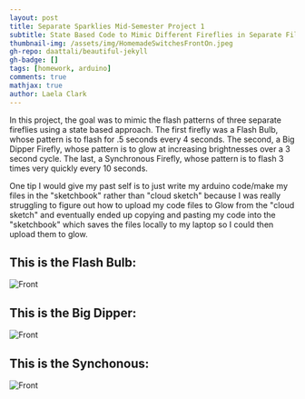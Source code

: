 ```yaml
---
layout: post
title: Separate Sparklies Mid-Semester Project 1
subtitle: State Based Code to Mimic Different Fireflies in Separate Files
thumbnail-img: /assets/img/HomemadeSwitchesFrontOn.jpeg
gh-repo: daattali/beautiful-jekyll
gh-badge: []
tags: [homework, arduino]
comments: true
mathjax: true
author: Laela Clark
---
```


In this project, the goal was to mimic the flash patterns of three separate fireflies using a state based approach. The first firefly was a Flash Bulb, whose pattern is to flash for .5 seconds every 4 seconds. The second, a Big Dipper Firefly, whose pattern is to glow at increasing brightnesses over a 3 second cycle. The last, a Synchronous Firefly, whose pattern is to flash 3 times very quickly every 10 seconds.

One tip I would give my past self is to just write my arduino code/make my files in the "sketchbook" rather than "cloud sketch" because I was really struggling to figure out how to upload my code files to Glow from the "cloud sketch" and eventually ended up copying and pasting my code into the "sketchbook" which saves the files locally to my laptop so I could then upload them to glow.

## This is the Flash Bulb:

![Front](/assets/img/HomemadeSwitchesFrontOn.jpeg)

## This is the Big Dipper:

![Front](/assets/img/HomemadeSwitchesFrontBack.jpeg)

## This is the Synchonous:

![Front](/assets/img/HomemadeSwitches.jpeg)
